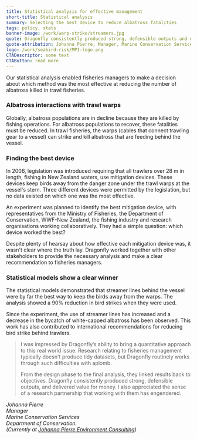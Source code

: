 ```yaml
---
title: Statistical analysis for effective management
short-title: Statistical analysis
summary: Selecting the best device to reduce albatross fatalities
tags: policy, stats
banner-image: /work/warp-strike/streamers.jpg
quote: Dragonfly consistently produced strong, defensible outputs and delivered value for money.
quote-attribution: Johanna Pierre, Manager, Marine Conservation Services, Department of Conservation
logo: /work/seabird-risk/MPI-logo.png
CTADescriptor: some text
CTAButton: read more
---
```


Our statistical analysis enabled fisheries managers to make a decision about which
method was the most effective at reducing the number of albatross killed in trawl fisheries.
<!--more-->


### Albatross interactions with trawl warps

Globally, albatross populations are in decline because they are killed by fishing operations. For albatross populations to recover, these fatalities must be reduced. In trawl fisheries, the warps (cables that connect trawling gear to a vessel) can strike and kill albatross that are feeding behind the vessel.

### Finding the best device

In 2006, legislation was introduced requiring that all trawlers over 28 m in
length, fishing in New Zealand waters, use mitigation devices. These devices
keep birds away from the danger zone under the trawl warps at the vessel's
stern. Three different devices were permitted by the legislation, but no data
existed on which one was the most effective.

An experiment was planned to identify the best mitigation device, with
representatives from the Ministry of Fisheries, the Department of Conservation,
WWF-New Zealand, the fishing industry and research organisations working
collaboratively. They had a simple question: which device worked the best?

Despite plenty of hearsay about how effective each mitigation device was,
it wasn't clear where the truth lay. Dragonfly worked together with other
stakeholders to provide the necessary analysis and make a clear
recommendation to fisheries managers.

### Statistical models show a clear winner

The statistical models demonstrated that streamer lines behind the vessel were by far the best way to keep the birds away from the warps. The analysis showed a 90% reduction in bird strikes when
they were used.

Since the experiment, the use of streamer lines has increased and a decrease in the bycatch of white-capped
albatross has been observed. This work has also
contributed to international recommendations for reducing bird strike behind
trawlers.


>I was impressed by Dragonfly’s ability to bring a quantitative approach to this
> real world issue. Research relating to fisheries management typically doesn't
> produce tidy datasets, but Dragonfly routinely works through such difficulties with aplomb.
>
> From the design phase to the final analysis, they linked results back to objectives. Dragonfly
> consistently produced strong, defensible outputs, and delivered value for money. I also
> appreciated the sense of a research partnership that working with them has engendered.

<cite>Johanna Pierre<br />
Manager<br />
Marine Conservation Services<br />
Department of Conservation.<br />
(Currently at [Johanna Pierre Environment Consulting](http://jpec.co.nz/))
</cite>

